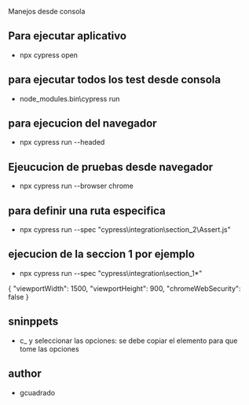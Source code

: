 Manejos desde consola

## Para ejecutar aplicativo

- npx cypress open

## para ejecutar todos los test desde consola

- node_modules\.bin\cypress run

## para ejecucion del navegador

- npx cypress run --headed

## Ejeucucion de pruebas desde navegador

- npx cypress run --browser chrome

## para definir una ruta especifica

- npx cypress run --spec "cypress\integration\section_2\Assert.js"

## ejecucion de la seccion 1 por ejemplo

- npx cypress run --spec "cypress\integration\section_1\*"

{
"viewportWidth": 1500,
"viewportHeight": 900,
"chromeWebSecurity": false
}

## sninppets

- c\_ y seleccionar las opciones: se debe copiar el elemento para que tome las opciones

## author

- gcuadrado
